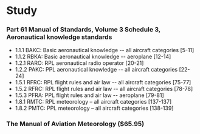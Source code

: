 # Study

### Part 61 Manual of Standards, Volume 3 Schedule 3, Aeronautical knowledge standards

* 1.1.1 BAKC: Basic aeronautical knowledge -- all aircraft categories  [5-11]
* 1.1.2 RBKA: Basic aeronautical knowledge -- aeroplane                [12-14]
* 1.2.1 RARO: RPL aeronautical radio operator                          [20-21]
* 1.2.2 PAKC: PPL aeronautical knowledge -- all aircraft categories    [22-24]
* 1.5.1 RFRC: RPL flight rules and air law -- all aircraft categories  [75-77]
* 1.5.2 RFRC: RPL flight rules and air law -- all aircraft categories  [78-78]
* 1.5.3 PFRA: PPL flight rules and air law -- aeroplane                [79-81]
* 1.8.1 RMTC: RPL meteorology – all aircraft categories                [137-137]
* 1.8.2 PMTC: PPL meteorology – all aircraft categories                [138-139]

### The Manual of Aviation Meteorology ($65.95)
